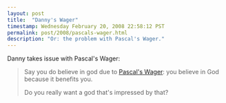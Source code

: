 ```yaml
---
layout: post
title:  "Danny's Wager"
timestamp: Wednesday February 20, 2008 22:58:12 PST
permalink: post/2008/pascals-wager.html
description: "Or: the problem with Pascal's Wager."
---
```


Danny takes issue with Pascal's Wager:

> Say you do believe in god due to [Pascal's Wager](https://en.wikipedia.org/wiki/Pascal%27s_Wager): you believe in God because it benefits you.
> 
> Do you really want a god that's impressed by that?
